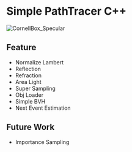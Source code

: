 # Simple PathTracer C++
![CornellBox_Specular](https://github.com/SSK-0423/Simple-PathTracer-Cpp/assets/83057130/40421b15-e6f1-4959-89aa-83d60e700990)

## Feature
- Normalize Lambert
- Reflection
- Refraction
- Area Light
- Super Sampling
- Obj Loader
- Simple BVH
- Next Event Estimation

## Future Work
- Importance Sampling
